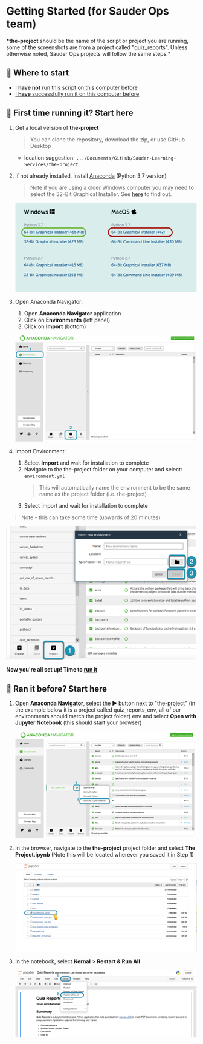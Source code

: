# Getting Started (for Sauder Ops team)

**\*the-project** should be the name of the script or project you are running, some of the screenshots are from a project called "quiz_reports". Unless otherwise noted, Sauder Ops projects will follow the same steps.\*

## 🤔 Where to start

- [I **have not** run this script on this computer before](#-first-time-running-it-start-here)
- [I **have** successfully run it on this computer before](#-ran-it-before-start-here)

## 🥇 First time running it? Start here

1. Get a local version of **the-project**

   > You can clone the repository, download the zip, or use GitHub Desktop

   - location suggestion: `.../Documents/GitHub/Sauder-Learning-Services/the-project`

2. If not already installed, install [Anaconda](https://www.anaconda.com/products/individual#Downloads) (Python 3.7 version)

   > Note if you are using a older Windows computer you may need to select the 32-Bit Graphical Installer. See [here](https://www.computerhope.com/issues/ch001121.htm) to find out.

   ![conda-install-win-mac](../imgs/sauder-ops-guide/conda-install-win-mac.png)

3. Open Anaconda Navigator:

   1. Open **Anaconda Navigator** application
   2. Click on **Environments** (left panel)
   3. Click on **Import** (bottom)

   ![anaconda-env-import](../imgs/sauder-ops-guide/anaconda-env-import.png)

4. Import Environment:

   1. Select **Import** and wait for installation to complete
   2. Navigate to the the-project folder on your computer and select: `environment.yml`
      > This will automatically name the environment to be the same name as the project folder (i.e. the-project)
   3. Select import and wait for installation to complete

> Note - this can take some time (upwards of 20 minutes)

![anaconda-import-box](../imgs/sauder-ops-guide/anaconda-import-box.png)

**Now you're all set up! Time to [run it](#-ran-it-before-start-here)**

## 🚀 Ran it before? Start here

1. Open **Anaconda Navigator**, select the ▶️ button next to "the-project" (in the example below it is a project called quiz_reports_env, all of our environments should match the project folder) env and select **Open with Jupyter Notebook** (this should start your browser)

   ![anaconda-run](../imgs/sauder-ops-guide/anaconda-run.png)

2. In the browser, navigate to the **the-project** project folder and select **The Project.ipynb** (Note this will be located wherever you saved it in Step 1)

   ![browser-select-notebook](../imgs/sauder-ops-guide/browser-select-notebook.png)

3. In the notebook, select **Kernal** > **Restart & Run All**

   ![notebook-start](../imgs/sauder-ops-guide/notebook-start.png)
